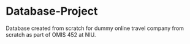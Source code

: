 # Database-Project
Database created from scratch for dummy online travel company from scratch as part of OMIS 452 at NIU. 
